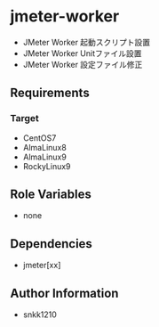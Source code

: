jmeter-worker
=========

- JMeter Worker 起動スクリプト設置
- JMeter Worker Unitファイル設置
- JMeter Worker 設定ファイル修正

Requirements
------------

### Target
- CentOS7
- AlmaLinux8
- AlmaLinux9
- RockyLinux9

Role Variables
--------------

- none

Dependencies
------------

- jmeter[xx]

Author Information
------------------

- snkk1210 
